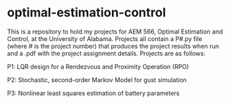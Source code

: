 # optimal-estimation-control
This is a repository to hold my projects for AEM 566, Optimal Estimation and Control, at the University of Alabama. Projects all contain a P#.py file (where # is the project number) that produces the project results when run and a .pdf with the project assignment details. Projects are as follows:

P1: LQR design for a Rendezvous and Proximity Operation (RPO)

P2: Stochastic,  second-order Markov Model for gust simulation

P3: Nonlinear least squares estimation of battery parameters
